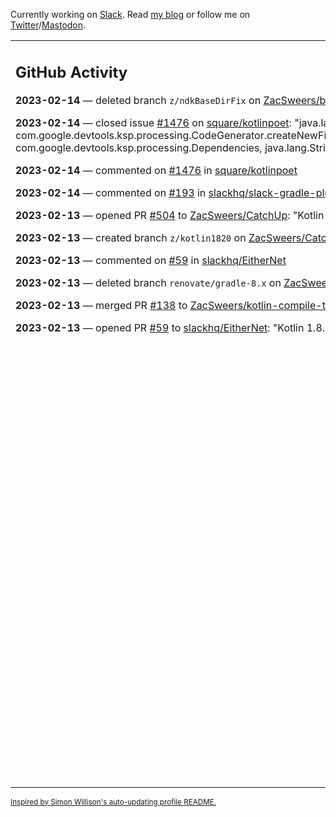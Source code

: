 Currently working on [Slack](https://slack.com/). Read [my blog](https://zacsweers.dev/) or follow me on [Twitter](https://twitter.com/ZacSweers)/[Mastodon](https://hachyderm.io/@ZacSweers).

<table><tr><td valign="top" width="60%">

## GitHub Activity
<!-- githubActivity starts -->
**2023-02-14** — deleted branch `z/ndkBaseDirFix` on [ZacSweers/bugsnag-android-gradle-plugin](https://github.com/ZacSweers/bugsnag-android-gradle-plugin)

**2023-02-14** — closed issue [#1476](https://github.com/square/kotlinpoet/issues/1476) on [square/kotlinpoet](https://github.com/square/kotlinpoet): "java.lang.NoSuchMethodError: 'java.io.OutputStream com.google.devtools.ksp.processing.CodeGenerator.createNewFile$default(com.google.devtools.ksp.processing.CodeGenerator, com.google.devtools.ksp.processing.Dependencies, java.lang.String, java.lang.String, java.lang.String, int, java.lang.Object)'"

**2023-02-14** — commented on [#1476](https://github.com/square/kotlinpoet/issues/1476#issuecomment-1429222722) in [square/kotlinpoet](https://github.com/square/kotlinpoet)

**2023-02-14** — commented on [#193](https://github.com/slackhq/slack-gradle-plugin/pull/193#issuecomment-1429208487) in [slackhq/slack-gradle-plugin](https://github.com/slackhq/slack-gradle-plugin)

**2023-02-13** — opened PR [#504](https://github.com/ZacSweers/CatchUp/pull/504) to [ZacSweers/CatchUp](https://github.com/ZacSweers/CatchUp): "Kotlin 1.8.20 prep"

**2023-02-13** — created branch `z/kotlin1820` on [ZacSweers/CatchUp](https://github.com/ZacSweers/CatchUp)

**2023-02-13** — commented on [#59](https://github.com/slackhq/EitherNet/pull/59#issuecomment-1429099356) in [slackhq/EitherNet](https://github.com/slackhq/EitherNet)

**2023-02-13** — deleted branch `renovate/gradle-8.x` on [ZacSweers/kotlin-compile-testing](https://github.com/ZacSweers/kotlin-compile-testing)

**2023-02-13** — merged PR [#138](https://github.com/ZacSweers/kotlin-compile-testing/pull/138) to [ZacSweers/kotlin-compile-testing](https://github.com/ZacSweers/kotlin-compile-testing): "Update dependency gradle to v8"

**2023-02-13** — opened PR [#59](https://github.com/slackhq/EitherNet/pull/59) to [slackhq/EitherNet](https://github.com/slackhq/EitherNet): "Kotlin 1.8.20 prep"
<!-- githubActivity ends -->
</td><td valign="top" width="40%">

## On My Blog
<!-- blog starts -->
**2023-01-10** — [Keeping Android and Kotlin Healthy in a Post-Twitter World](https://www.zacsweers.dev/keeping-android-healthy/)

**2022-12-19** — [Improving Your Gradle Workflow by Not Auto-reloading Build Files](https://www.zacsweers.dev/improving-your-workflow-by-not-auto-reloading-build-files/)

**2022-11-30** — [Android Studio's "I'm Feeling Lucky" Button](https://www.zacsweers.dev/android-studios-im-feeling-lucky-button/)

**2022-11-22** — [Network Calls in Lint: Best Practices](https://www.zacsweers.dev/network-calls-in-lint-best-practices/)

**2022-10-17** — [Is ViewPump A Security Risk?](https://www.zacsweers.dev/is-viewpump-a-security-risk/)

**2022-05-23** — [You Are Not Blocked](https://www.zacsweers.dev/you-are-not-blocked/)

**2021-07-23** — [Optimizing Your Kotlin Build](https://www.zacsweers.dev/optimizing-your-kotlin-build/)

**2021-06-14** — [How I Work](https://www.zacsweers.dev/how-i-work/)

**2021-02-02** — [Disposables Can Cause Memory Leaks](https://www.zacsweers.dev/disposables-can-cause-memory-leaks/)

**2021-01-29** — [Kapt's Hidden Test Costs](https://www.zacsweers.dev/kapts-hidden-test-costs/)
<!-- blog ends -->
_More on [zacsweers.dev](https://zacsweers.dev/)_
</td></tr></table>

<sub><a href="https://simonwillison.net/2020/Jul/10/self-updating-profile-readme/">Inspired by Simon Willison's auto-updating profile README.</a></sub>
